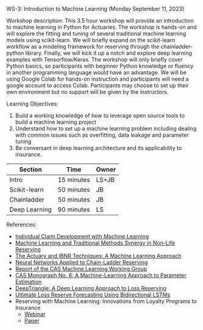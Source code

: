 WS-3: Introduction to Machine Learning (Monday September 11, 2023)

Workshop description:
This 3.5 hour workshop will provide an introduction to machine learning in Python for Actuaries. The workshop is hands-on and will explore the fitting and tuning of several traditional machine learning models using scikit-learn. We will briefly expand on the scikit-learn workflow as a modeling framework for reserving through the chainladder-python library. Finally, we will kick it up a notch and explore deep learning examples with Tensorflow/Keras.  The workshop will only briefly cover Python basics, so participants with beginner Python knowledge or fluency in another programming language would have an advantage. We will be using Google Colab for hands-on instruction and participants will need a google account to access Colab.  Participants may choose to set up their own environment but no support will be given by the instructors.
 
Learning Objectives: 
1.	Build a working knowledge of how to leverage open source tools to build a machine learning project
2.	Understand how to set up a machine learning problem including dealing with common issues such as overfitting, data leakage and parameter tuning
3.	Be conversant in deep learning architecture and its applicability to insurance.


|Section|Time|Owner|
|--------|----|----|
|Intro| 15 minutes|LS+JB|
|Scikit-learn| 50 minutes|JB|
|Chainladder| 50 minutes|JB|
|Deep Learning| 90 minutes|LS|


References:
* [Individual Claim Development with Machine Learning](http://www.actuaries.org/astin/documents/astin_icdml_wp_report_final.pdf)
* [Machine Learning and Traditional Methods Synergy in Non-Life Reserving](https://www.actuaries.org/IAA/Documents/ASTIN/ASTIN_MLTMS%20Report_SJAMAL.pdf)
* [The Actuary and IBNR Techniques: A Machine Learning Approach](https://papers.ssrn.com/sol3/papers.cfm?abstract_id=3697256)
* [Neural Networks Applied to Chain-Ladder Reserving](https://papers.ssrn.com/sol3/papers.cfm?abstract_id=2966126)
* [Report of the CAS Machine Learning Working Group](https://www.casact.org/sites/default/files/2022-03/01_Winter-Eforum-2022-ML_in_Insurance.pdf)
* [CAS Monograph No. 6: A Machine-Learning Approach to Parameter Estimation](https://www.casact.org/monograph/cas-monograph-no-6)
* [DeepTriangle: A Deep Learning Approach to Loss Reserving](https://www.mdpi.com/2227-9091/7/3/97)
* [Ultimate Loss Reserve Forecasting Using Bidirectional LSTMs](https://eforum.casact.org/article/37953-ultimate-loss-reserve-forecasting-using-bidirectional-lstms)
* Reserving with Machine Learning: Innovations from Loyalty Programs to Insurance
  - [Webinar](https://www.pathlms.com/cas/courses/50925)
  - [Paper](https://www.casact.org/sites/default/files/database/forum_17sforum_01-llaguno_bardis_chin_gwilliam_hagerstrand_petzoldt.pdf)
